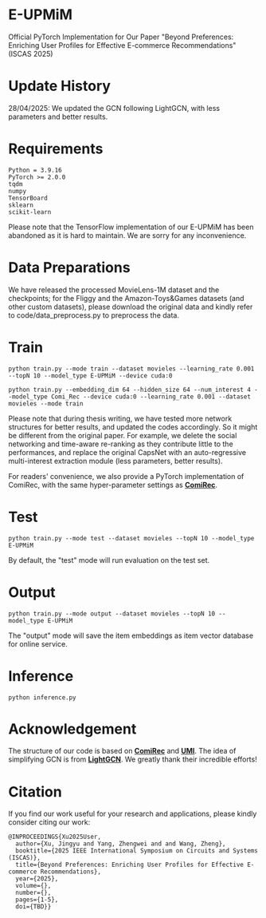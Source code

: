 # E-UPMiM
Official PyTorch Implementation for Our Paper "Beyond Preferences: Enriching User Profiles for Effective E-commerce Recommendations" (ISCAS 2025)

# Update History
28/04/2025: We updated the GCN following LightGCN, with less parameters and better results.

# Requirements
```
Python = 3.9.16
PyTorch >= 2.0.0
tqdm
numpy
TensorBoard
sklearn
scikit-learn
```
Please note that the TensorFlow implementation of our E-UPMiM has been abandoned as it is hard to maintain. We are sorry for any inconvenience.

# Data Preparations
We have released the processed MovieLens-1M dataset and the checkpoints; for the Fliggy and the Amazon-Toys&Games datasets (and other custom datasets), please download the original data and kindly refer to code/data_preprocess.py to preprocess the data.

# Train
```
python train.py --mode train --dataset movieles --learning_rate 0.001 --topN 10 --model_type E-UPMiM --device cuda:0

python train.py --embedding_dim 64 --hidden_size 64 --num_interest 4 --model_type Comi_Rec --device cuda:0 --learning_rate 0.001 --dataset movieles --mode train
```
Please note that during thesis writing, we have tested more network structures for better results, and updated the codes accordingly. So it might be different from the original paper. For example, we delete the social networking and time-aware re-ranking as they contribute little to the performances, and replace the original CapsNet with an auto-regressive multi-interest extraction module (less parameters, better results).

For readers' convenience, we also provide a PyTorch implementation of ComiRec, with the same hyper-parameter settings as **[ComiRec](https://github.com/THUDM/ComiRec)**.

# Test
```
python train.py --mode test --dataset movieles --topN 10 --model_type E-UPMiM
```
By default, the "test" mode will run evaluation on the test set.

# Output
```
python train.py --mode output --dataset movieles --topN 10 --model_type E-UPMiM
```
The "output" mode will save the item embeddings as item vector database for online service.

# Inference
```
python inference.py
```

# Acknowledgement
The structure of our code is based on **[ComiRec](https://github.com/THUDM/ComiRec)** and **[UMI](https://github.com/WHUIR/UMI)**. The idea of simplifying GCN is from **[LightGCN](https://github.com/kuandeng/LightGCN)**. We greatly thank their incredible efforts! 

# Citation
If you find our work useful for your research and applications, please kindly consider citing our work:
```
@INPROCEEDINGS{Xu2025User,
  author={Xu, Jingyu and Yang, Zhengwei and and Wang, Zheng},
  booktitle={2025 IEEE International Symposium on Circuits and Systems (ISCAS)}, 
  title={Beyond Preferences: Enriching User Profiles for Effective E-commerce Recommendations}, 
  year={2025},
  volume={},
  number={},
  pages={1-5},
  doi={TBD}}
```
